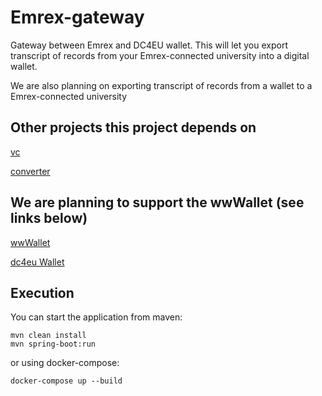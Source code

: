 # Emrex-gateway

Gateway between Emrex and DC4EU wallet. This will let you export transcript of records from your Emrex-connected university into a digital wallet. 

We are also planning on exporting transcript of records from a wallet to a Emrex-connected university

## Other projects this project depends on

[vc](https://github.com/dc4eu/vc/)

[converter](https://gitlab.govpart.de/dc4eu-converter/dc4eu-converter/)

## We are planning to support the wwWallet (see links below)

[wwWallet](https://demo.wwwallet.org/)

[dc4eu Wallet](https://wallet.dc4eu.eu/)

## Execution

You can start the application from maven:

```
mvn clean install
mvn spring-boot:run
```

or using docker-compose:

```
docker-compose up --build
```



